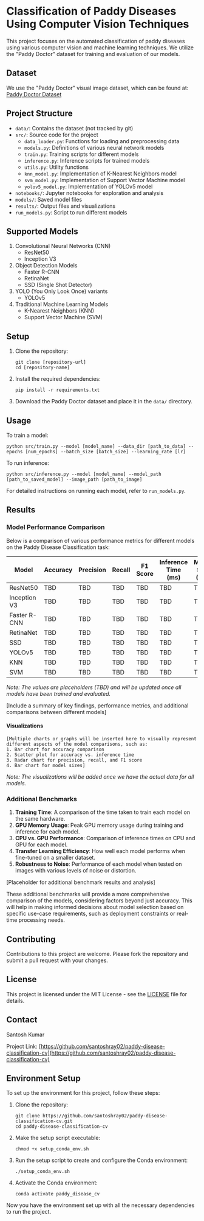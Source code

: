 # Classification of Paddy Diseases Using Computer Vision Techniques

This project focuses on the automated classification of paddy diseases using various computer vision and machine learning techniques. We utilize the "Paddy Doctor" dataset for training and evaluation of our models.

## Dataset

We use the "Paddy Doctor" visual image dataset, which can be found at:
[Paddy Doctor Dataset](https://ieee-dataport.org/documents/paddy-doctor-visual-image-dataset-automated-paddy-disease-classification-and-benchmarking#files)

## Project Structure

- `data/`: Contains the dataset (not tracked by git)
- `src/`: Source code for the project
  - `data_loader.py`: Functions for loading and preprocessing data
  - `models.py`: Definitions of various neural network models
  - `train.py`: Training scripts for different models
  - `inference.py`: Inference scripts for trained models
  - `utils.py`: Utility functions
  - `knn_model.py`: Implementation of K-Nearest Neighbors model
  - `svm_model.py`: Implementation of Support Vector Machine model
  - `yolov5_model.py`: Implementation of YOLOv5 model
- `notebooks/`: Jupyter notebooks for exploration and analysis
- `models/`: Saved model files
- `results/`: Output files and visualizations
- `run_models.py`: Script to run different models

## Supported Models

1. Convolutional Neural Networks (CNN)
   - ResNet50
   - Inception V3
2. Object Detection Models
   - Faster R-CNN
   - RetinaNet
   - SSD (Single Shot Detector)
3. YOLO (You Only Look Once) variants
   - YOLOv5
4. Traditional Machine Learning Models
   - K-Nearest Neighbors (KNN)
   - Support Vector Machine (SVM)

## Setup

1. Clone the repository:
   ```
   git clone [repository-url]
   cd [repository-name]
   ```
2. Install the required dependencies:
   ```
   pip install -r requirements.txt
   ```
3. Download the Paddy Doctor dataset and place it in the `data/` directory.

## Usage

To train a model:
```
python src/train.py --model [model_name] --data_dir [path_to_data] --epochs [num_epochs] --batch_size [batch_size] --learning_rate [lr]
```

To run inference:
```
python src/inference.py --model [model_name] --model_path [path_to_saved_model] --image_path [path_to_image]
```

For detailed instructions on running each model, refer to `run_models.py`.

## Results

### Model Performance Comparison

Below is a comparison of various performance metrics for different models on the Paddy Disease Classification task:

| Model | Accuracy | Precision | Recall | F1 Score | Inference Time (ms) | Model Size (MB) |
|-------|----------|-----------|--------|----------|---------------------|-----------------|
| ResNet50 | TBD | TBD | TBD | TBD | TBD | TBD |
| Inception V3 | TBD | TBD | TBD | TBD | TBD | TBD |
| Faster R-CNN | TBD | TBD | TBD | TBD | TBD | TBD |
| RetinaNet | TBD | TBD | TBD | TBD | TBD | TBD |
| SSD | TBD | TBD | TBD | TBD | TBD | TBD |
| YOLOv5 | TBD | TBD | TBD | TBD | TBD | TBD |
| KNN | TBD | TBD | TBD | TBD | TBD | TBD |
| SVM | TBD | TBD | TBD | TBD | TBD | TBD |

*Note: The values are placeholders (TBD) and will be updated once all models have been trained and evaluated.*

[Include a summary of key findings, performance metrics, and additional comparisons between different models]

#### Visualizations

```
[Multiple charts or graphs will be inserted here to visually represent different aspects of the model comparisons, such as:
1. Bar chart for accuracy comparison
2. Scatter plot for accuracy vs. inference time
3. Radar chart for precision, recall, and F1 score
4. Bar chart for model sizes]
```

*Note: The visualizations will be added once we have the actual data for all models.*

### Additional Benchmarks

1. **Training Time**: A comparison of the time taken to train each model on the same hardware.
2. **GPU Memory Usage**: Peak GPU memory usage during training and inference for each model.
3. **CPU vs. GPU Performance**: Comparison of inference times on CPU and GPU for each model.
4. **Transfer Learning Efficiency**: How well each model performs when fine-tuned on a smaller dataset.
5. **Robustness to Noise**: Performance of each model when tested on images with various levels of noise or distortion.

[Placeholder for additional benchmark results and analysis]

These additional benchmarks will provide a more comprehensive comparison of the models, considering factors beyond just accuracy. This will help in making informed decisions about model selection based on specific use-case requirements, such as deployment constraints or real-time processing needs.

## Contributing

Contributions to this project are welcome. Please fork the repository and submit a pull request with your changes.

## License

This project is licensed under the MIT License - see the [LICENSE](LICENSE) file for details.

## Contact

Santosh Kumar

Project Link: [https://github.com/santoshray02/paddy-disease-classification-cv](https://github.com/santoshray02/paddy-disease-classification-cv)

## Environment Setup

To set up the environment for this project, follow these steps:

1. Clone the repository:
   ```
   git clone https://github.com/santoshray02/paddy-disease-classification-cv.git
   cd paddy-disease-classification-cv
   ```

2. Make the setup script executable:
   ```
   chmod +x setup_conda_env.sh
   ```

3. Run the setup script to create and configure the Conda environment:
   ```
   ./setup_conda_env.sh
   ```

4. Activate the Conda environment:
   ```
   conda activate paddy_disease_cv
   ```

Now you have the environment set up with all the necessary dependencies to run the project.
